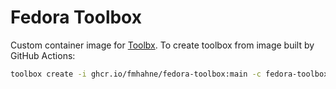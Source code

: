 # Fedora Toolbox

Custom container image for [Toolbx](https://containertoolbx.org/).
To create toolbox from image built by GitHub Actions:

```sh
toolbox create -i ghcr.io/fmhahne/fedora-toolbox:main -c fedora-toolbox-38
```
